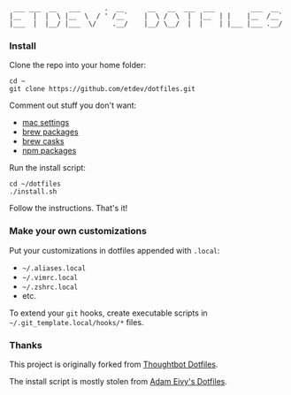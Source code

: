 ```
 ___ ___  __   ___      .  __      __   __  ___  ___         ___  __  
|__   |  |  \ |__  \  / ' /__`    |  \ /  \  |  |__  | |    |__  /__` 
|___  |  |__/ |___  \/    .__/    |__/ \__/  |  |    | |___ |___ .__/ 
```

### Install

Clone the repo into your home folder:
```
cd ~
git clone https://github.com/etdev/dotfiles.git
```

Comment out stuff you don't want:

* [mac settings](https://github.com/etdev/dotfiles/blob/master/install_mac.sh#L261-L847)
* [brew packages](https://github.com/etdev/dotfiles/blob/master/lib_node/brew_packages.js)
* [brew casks](https://github.com/etdev/dotfiles/blob/master/lib_node/brew_casks.js)
* [npm packages](https://github.com/etdev/dotfiles/blob/master/lib_node/npm_packages.js)

Run the install script:
```
cd ~/dotfiles
./install.sh
```

Follow the instructions. That's it!

### Make your own customizations

Put your customizations in dotfiles appended with `.local`:

* `~/.aliases.local`
* `~/.vimrc.local`
* `~/.zshrc.local`
* etc.

To extend your `git` hooks, create executable scripts in
`~/.git_template.local/hooks/*` files.

### Thanks

This project is originally forked from [Thoughtbot Dotfiles](https://github.com/thoughtbot/dotfiles).

The install script is mostly stolen from [Adam Eivy's Dotfiles](https://github.com/atomantic/dotfiles).
